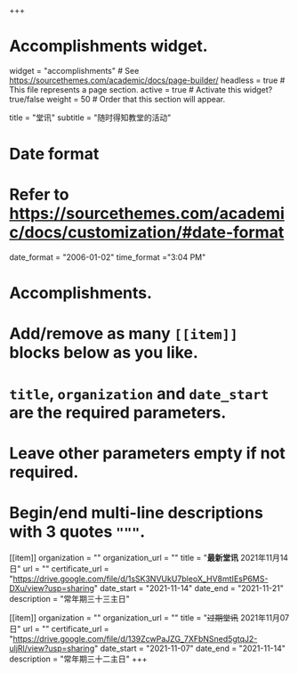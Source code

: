 +++
# Accomplishments widget.
widget = "accomplishments"  # See https://sourcethemes.com/academic/docs/page-builder/
headless = true  # This file represents a page section.
active = true  # Activate this widget? true/false
weight = 50  # Order that this section will appear.

title = "堂讯"
subtitle = "随时得知教堂的活动"

# Date format
#   Refer to https://sourcethemes.com/academic/docs/customization/#date-format
date_format = "2006-01-02"
time_format ="3:04 PM"

# Accomplishments.
#   Add/remove as many `[[item]]` blocks below as you like.
#   `title`, `organization` and `date_start` are the required parameters.
#   Leave other parameters empty if not required.
#   Begin/end multi-line descriptions with 3 quotes `"""`.

[[item]]
  organization = ""
  organization_url = ""
  title = "**最新堂讯** 2021年11月14日"
  url = ""
  certificate_url = "https://drive.google.com/file/d/1sSK3NVUkU7bleoX_HV8mtIEsP6MS-DXu/view?usp=sharing"
  date_start = "2021-11-14"
  date_end = "2021-11-21"
  description = "常年期三十三主日"

[[item]]
  organization = ""
  organization_url = ""
  title = "~~过期堂讯~~ 2021年11月07日"
  url = ""
  certificate_url = "https://drive.google.com/file/d/139ZcwPaJZG_7XFbNSned5gtqJ2-uljRl/view?usp=sharing"
  date_start = "2021-11-07"
  date_end = "2021-11-14"
  description = "常年期三十二主日"
+++
